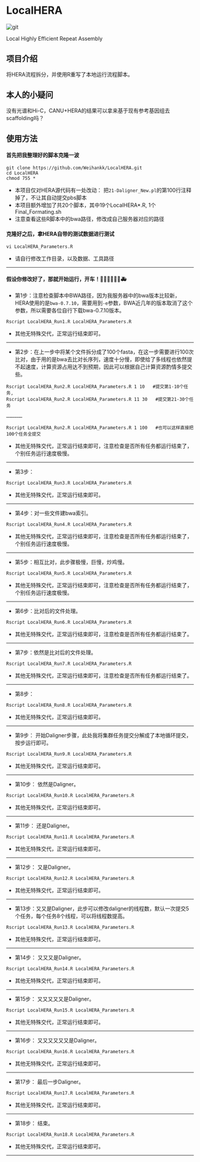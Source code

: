 # LocalHERA
![git](https://img.shields.io/badge/HERA-Local-brightgreen) 

Local Highly Efficient Repeat Assembly

## 项目介绍
将HERA流程拆分，并使用R重写了本地运行流程脚本。

## 本人的小疑问
没有光谱和Hi-C，CANU+HERA的结果可以拿来基于现有参考基因组去scaffolding吗？ 

## 使用方法
#### 首先把我整理好的脚本克隆一波
```
git clone https://github.com/Weihankk/LocalHERA.git
cd LocalHERA
chmod 755 *
```
- 本项目仅对HERA源代码有一处改动： 把`21-Daligner_New.pl`的第100行注释掉了，不让其自动提交pbs脚本   
- 本项目额外增加了共20个脚本，其中19个LocalHERA*.R, 1个Final_Formating.sh
- 注意查看这些R脚本中的bwa路径，修改成自己服务器对应的路径

#### 克隆好之后，拿HERA自带的测试数据进行测试
```
vi LocalHERA_Parameters.R
```
- 请自行修改工作目录，以及数据、工具路径
-----------------------------------

#### 假设你修改好了，那就开始运行，开车！:car::taxi::articulated_lorry::police_car::minibus::truck::ambulance:
- 第1步：注意检查脚本中BWA路径，因为我服务器中的bwa版本比较新，HERA使用的是`bwa-0.7.10`，需要用到`-e`参数，BWA近几年的版本取消了这个参数，所以需要各位自行下载bwa-0.7.10版本。
```
Rscript LocalHERA_Run1.R LocalHERA_Parameters.R
```
- 其他无特殊交代，正常运行结束即可。
------------------------------

- 第2步：在上一步中将某个文件拆分成了100个fasta，在这一步需要进行100次比对，由于用的是bwa去比对长序列，速度十分慢，即使给了多线程也依然提不起速度，计算资源占用达不到预期，因此可以根据自己计算资源酌情多提交些。
```
Rscript LocalHERA_Run2.R LocalHERA_Parameters.R 1 10   #提交第1-10个任务,
Rscript LocalHERA_Run2.R LocalHERA_Parameters.R 11 30   #提交第21-30个任务

………………

Rscript LocalHERA_Run2.R LocalHERA_Parameters.R 1 100   #也可以这样直接把100个任务全提交
```
- 其他无特殊交代，正常运行结束即可，注意检查是否所有任务都运行结束了，个别任务运行速度极慢。
------------------------------

- 第3步：
```
Rscript LocalHERA_Run3.R LocalHERA_Parameters.R
```
- 其他无特殊交代，正常运行结束即可。
------------------------------

- 第4步：对一些文件建bwa索引。
```
Rscript LocalHERA_Run4.R LocalHERA_Parameters.R
```
- 其他无特殊交代，正常运行结束即可，注意检查是否所有任务都运行结束了，个别任务运行速度极慢。
------------------------------

- 第5步：相互比对，此步骤极慢，巨慢，炒鸡慢。
```
Rscript LocalHERA_Run5.R LocalHERA_Parameters.R
```
- 其他无特殊交代，正常运行结束即可，注意检查是否所有任务都运行结束了，个别任务运行速度极慢。
------------------------------

- 第6步：比对后的文件处理。
```
Rscript LocalHERA_Run6.R LocalHERA_Parameters.R
```
- 其他无特殊交代，正常运行结束即可，注意检查是否所有任务都运行结束了。
------------------------------

- 第7步：依然是比对后的文件处理。
```
Rscript LocalHERA_Run7.R LocalHERA_Parameters.R
```
- 其他无特殊交代，正常运行结束即可，注意检查是否所有任务都运行结束了。
------------------------------

- 第8步：
```
Rscript LocalHERA_Run8.R LocalHERA_Parameters.R
```
- 其他无特殊交代，正常运行结束即可。
------------------------------

- 第9步： 开始Daligner步骤，此处我将集群任务提交分解成了本地循环提交，按步运行即可。
```
Rscript LocalHERA_Run9.R LocalHERA_Parameters.R
```
- 其他无特殊交代，正常运行结束即可。
------------------------------

- 第10步： 依然是Daligner。
```
Rscript LocalHERA_Run10.R LocalHERA_Parameters.R
```
- 其他无特殊交代，正常运行结束即可。
------------------------------

- 第11步： 还是Daligner。
```
Rscript LocalHERA_Run11.R LocalHERA_Parameters.R
```
- 其他无特殊交代，正常运行结束即可。
------------------------------

- 第12步： 又是Daligner。
```
Rscript LocalHERA_Run12.R LocalHERA_Parameters.R
```
- 其他无特殊交代，正常运行结束即可。
------------------------------

- 第13步：又又是Daligner，此步可以修改daligner的线程数，默认一次提交5个任务，每个任务8个线程，可以将线程数提高。
```
Rscript LocalHERA_Run13.R LocalHERA_Parameters.R
```
- 其他无特殊交代，正常运行结束即可。
------------------------------

- 第14步： 又又又是Daligner。
```
Rscript LocalHERA_Run14.R LocalHERA_Parameters.R
```
- 其他无特殊交代，正常运行结束即可。
------------------------------

- 第15步： 又又又又又是Daligner。
```
Rscript LocalHERA_Run15.R LocalHERA_Parameters.R
```
- 其他无特殊交代，正常运行结束即可。
------------------------------

- 第16步： 又又又又又又是Daligner。
```
Rscript LocalHERA_Run16.R LocalHERA_Parameters.R
```
- 其他无特殊交代，正常运行结束即可。
------------------------------

- 第17步： 最后一步Daligner。
```
Rscript LocalHERA_Run17.R LocalHERA_Parameters.R
```
- 其他无特殊交代，正常运行结束即可。
------------------------------

- 第18步： 结束。
```
Rscript LocalHERA_Run18.R LocalHERA_Parameters.R
```
- 其他无特殊交代，正常运行结束即可。
------------------------------


